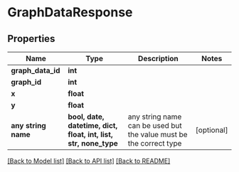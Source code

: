 # GraphDataResponse


## Properties
Name | Type | Description | Notes
------------ | ------------- | ------------- | -------------
**graph_data_id** | **int** |  | 
**graph_id** | **int** |  | 
**x** | **float** |  | 
**y** | **float** |  | 
**any string name** | **bool, date, datetime, dict, float, int, list, str, none_type** | any string name can be used but the value must be the correct type | [optional]

[[Back to Model list]](../README.md#documentation-for-models) [[Back to API list]](../README.md#documentation-for-api-endpoints) [[Back to README]](../README.md)


